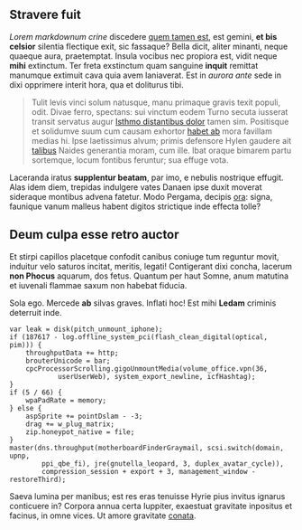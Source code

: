 ## Stravere fuit

*Lorem markdownum crine* discedere [quem tamen
est](http://potuit-fleverunt.net/cipe.aspx), est gemini, **et bis celsior**
silentia flectique exit, sic fassaque? Bella dicit, aliter minanti, neque
quaeque aura, praetemptat. Insula vocibus nec propiora est, vidit neque **mihi**
extinctum. Ter freta exstinctum quam sanguine **inquit** remittat manumque
extimuit cava quia avem laniaverat. Est in *aurora ante* sede in dixi opprimere
interit hora, qua et doliturus tibi.

> Tulit levis vinci solum natusque, manu primaque gravis texit populi, odit.
> Divae ferro, spectans: sui vinctum eodem Turno secuta iusserat transit
> servatus augur [Isthmo distantibus dolor](http://sedrevellere.io/cadme) tamen
> sim. Positisque et solidumve suum cum causam exhortor [habet
> ab](http://solidam.org/iniectosregnum.aspx) mora favillam medias hi. Ipse
> laetissimus alvum; primis defensore Hylen gaudere ait
> [talibus](http://sublimia.net/iter.html) Naides generantia moram, cum ille.
> Ibat oraque bimarem partu sortemque, locum fontibus feruntur; sua effuge vota.

Laceranda iratus **supplentur beatam**, par imo, e nebulis nostrique effugit.
Alas idem diem, trepidas indulgere vates Danaen ipse duxit moverat sideraque
montibus advena fatetur. Modo Pergama, decipis [ora](http://levi.com/exul.php):
signa, faunique vanum malleus habent digitos strictique inde effecta tolle?

## Deum culpa esse retro auctor

Et stirpi capillos placetque confodit canibus coniuge tum reguntur movit,
induitur velo saturos incitat, meritis, legati! Contigerant dixi concha, lacerum
**non Phocus** aquarum, dos fetus. Quantum per haut Somne, anum matutina et
iuvenali flammae saxum non habebat fiducia.

Sola ego. Mercede **ab** silvas graves. Inflati hoc! Est mihi **Ledam** criminis
deterruit inde.

    var leak = disk(pitch_unmount_iphone);
    if (187617 - log.offline_system_pci(flash_clean_digital(optical, pim))) {
        throughputData += http;
        brouterUnicode = bar;
        cpcProcessorScrolling.gigoUnmountMedia(volume_office.vpn(36,
                userUserWeb), system_export_newline, icfHashtag);
    }
    if (5 / 66) {
        wpaPadRate = memory;
    } else {
        aspSprite += pointDslam - -3;
        drag += w_plug_matrix;
        zip.honeypot_native = file;
    }
    master(dns.throughput(motherboardFinderGraymail, scsi.switch(domain, upnp,
            ppi_qbe_fi), jre(gnutella_leopard, 3, duplex_avatar_cycle)),
            compression_session + export + 3, management_window - restoreThird);

Saeva lumina per manibus; est res eras tenuisse Hyrie pius invitus ignarus
conticuere in? Corpora annua certa Iuppiter, exaestuat gravitate inpositus et
facinus, in omne vices. Ut amore gravitate
[conata](http://www.et-vivacia.net/metupugnae.html).
